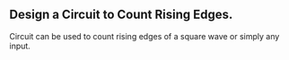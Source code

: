 ## Design a Circuit to Count Rising Edges. 

Circuit can be used to count rising edges of a square wave or simply any input. 

